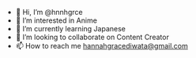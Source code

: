 - 👋 Hi, I’m @hnnhgrce
- 👀 I’m interested in Anime 
- 🌱 I’m currently learning Japanese 
- 💞️ I’m looking to collaborate on Content Creator 
- 📫 How to reach me hannahgracediwata@gmail.com

<!---
hnnhgrce/hnnhgrce is a ✨ special ✨ repository because its `README.md` (this file) appears on your GitHub profile.
You can click the Preview link to take a look at your changes.
--->
